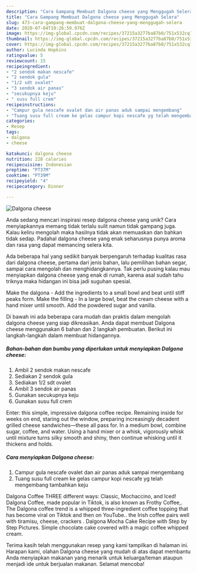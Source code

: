 ```yaml
---
description: "Cara Gampang Membuat Dalgona cheese yang Menggugah Selera"
title: "Cara Gampang Membuat Dalgona cheese yang Menggugah Selera"
slug: 473-cara-gampang-membuat-dalgona-cheese-yang-menggugah-selera
date: 2020-07-04T19:26:59.976Z
image: https://img-global.cpcdn.com/recipes/37215a3277ba87b0/751x532cq70/dalgona-cheese-foto-resep-utama.jpg
thumbnail: https://img-global.cpcdn.com/recipes/37215a3277ba87b0/751x532cq70/dalgona-cheese-foto-resep-utama.jpg
cover: https://img-global.cpcdn.com/recipes/37215a3277ba87b0/751x532cq70/dalgona-cheese-foto-resep-utama.jpg
author: Lucinda Hopkins
ratingvalue: 5
reviewcount: 15
recipeingredient:
- "2 sendok makan nescafe"
- "2 sendok gula"
- "1/2 sdt ovalet"
- "3 sendok air panas"
- "secukupnya keju"
- " susu full crem"
recipeinstructions:
- "Campur gula nescafe ovalet dan air panas aduk sampai mengembang"
- "Tuang susu full cream ke gelas campur kopi nescafe yg telah mengembang tambahkan keju"
categories:
- Resep
tags:
- dalgona
- cheese

katakunci: dalgona cheese 
nutrition: 228 calories
recipecuisine: Indonesian
preptime: "PT37M"
cooktime: "PT39M"
recipeyield: "4"
recipecategory: Dinner

---
```



![Dalgona cheese](https://img-global.cpcdn.com/recipes/37215a3277ba87b0/751x532cq70/dalgona-cheese-foto-resep-utama.jpg)

Anda sedang mencari inspirasi resep dalgona cheese yang unik? Cara menyiapkannya memang tidak terlalu sulit namun tidak gampang juga. Kalau keliru mengolah maka hasilnya tidak akan memuaskan dan bahkan tidak sedap. Padahal dalgona cheese yang enak seharusnya punya aroma dan rasa yang dapat memancing selera kita.

Ada beberapa hal yang sedikit banyak berpengaruh terhadap kualitas rasa dari dalgona cheese, pertama dari jenis bahan, lalu pemilihan bahan segar, sampai cara mengolah dan menghidangkannya. Tak perlu pusing kalau mau menyiapkan dalgona cheese yang enak di rumah, karena asal sudah tahu triknya maka hidangan ini bisa jadi suguhan spesial.

Make the dalgona - Add the ingredients to a small bowl and beat until stiff peaks form. Make the filling - In a large bowl, beat the cream cheese with a hand mixer until smooth. Add the powdered sugar and vanilla.


Di bawah ini ada beberapa cara mudah dan praktis dalam mengolah dalgona cheese yang siap dikreasikan. Anda dapat membuat Dalgona cheese menggunakan 6 bahan dan 2 langkah pembuatan. Berikut ini langkah-langkah dalam membuat hidangannya.

<!--inarticleads1-->

##### Bahan-bahan dan bumbu yang diperlukan untuk menyiapkan Dalgona cheese:

1. Ambil 2 sendok makan nescafe
1. Sediakan 2 sendok gula
1. Sediakan 1/2 sdt ovalet
1. Ambil 3 sendok air panas
1. Gunakan secukupnya keju
1. Gunakan  susu full crem


Enter: this simple, impressive dalgona coffee recipe. Remaining inside for weeks on end, staring out the window, preparing increasingly decadent grilled cheese sandwiches—these all pass for. In a medium bowl, combine sugar, coffee, and water. Using a hand mixer or a whisk, vigorously whisk until mixture turns silky smooth and shiny, then continue whisking until it thickens and holds. 

<!--inarticleads2-->

##### Cara menyiapkan Dalgona cheese:

1. Campur gula nescafe ovalet dan air panas aduk sampai mengembang
1. Tuang susu full cream ke gelas campur kopi nescafe yg telah mengembang tambahkan keju


Dalgona Coffee THREE different ways: Classic, Mochaccino, and Iced! Dalgona Coffee, made popular in Tiktok, is also known as Frothy Coffee,. The Dalgona coffee trend is a whipped three-ingredient coffee topping that has become viral on Tiktok and then on YouTube.. the Irish coffee pairs well with tiramisu, cheese, crackers . Dalgona Mocha Cake Recipe with Step by Step Pictures. Simple chocolate cake covered with a magic coffee whipped cream. 

Terima kasih telah menggunakan resep yang kami tampilkan di halaman ini. Harapan kami, olahan Dalgona cheese yang mudah di atas dapat membantu Anda menyiapkan makanan yang menarik untuk keluarga/teman ataupun menjadi ide untuk berjualan makanan. Selamat mencoba!
